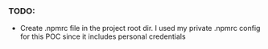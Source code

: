 ### TODO:
- Create .npmrc file in the project root dir. I used my private .npmrc config for this POC since it includes personal credentials
